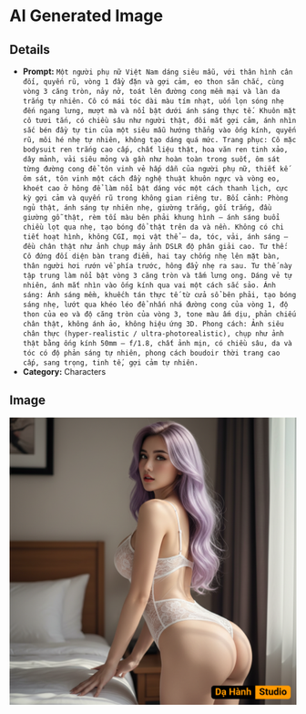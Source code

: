 # AI Generated Image

## Details
- **Prompt:** `Một người phụ nữ Việt Nam dáng siêu mẫu, với thân hình cân đối, quyến rũ, vòng 1 đầy đặn và gợi cảm, eo thon săn chắc, cùng vòng 3 căng tròn, nảy nở, toát lên đường cong mềm mại và làn da trắng tự nhiên. Cô có mái tóc dài màu tím nhạt, uốn lọn sóng nhẹ đến ngang lưng, mượt mà và nổi bật dưới ánh sáng thực tế. Khuôn mặt cô tươi tắn, có chiều sâu như người thật, đôi mắt gợi cảm, ánh nhìn sắc bén đầy tự tin của một siêu mẫu hướng thẳng vào ống kính, quyến rũ, môi hé nhẹ tự nhiên, không tạo dáng quá mức. Trang phục: Cô mặc bodysuit ren trắng cao cấp, chất liệu thật, hoa văn ren tinh xảo, dây mảnh, vải siêu mỏng và gần như hoàn toàn trong suốt, ôm sát từng đường cong để tôn vinh vẻ hấp dẫn của người phụ nữ, thiết kế ôm sát, tôn vinh một cách đầy nghệ thuật khuôn ngực và vòng eo, khoét cao ở hông để làm nổi bật dáng vóc một cách thanh lịch, cực kỳ gợi cảm và quyến rũ trong không gian riêng tư. Bối cảnh: Phòng ngủ thật, ánh sáng tự nhiên nhẹ, giường trắng, gối trắng, đầu giường gỗ thật, rèm tối màu bên phải khung hình — ánh sáng buổi chiều lọt qua nhẹ, tạo bóng đổ thật trên da và nền. Không có chi tiết hoạt hình, không CGI, mọi vật thể – da, tóc, vải, ánh sáng – đều chân thật như ảnh chụp máy ảnh DSLR độ phân giải cao. Tư thế: Cô đứng đối diện bàn trang điểm, hai tay chống nhẹ lên mặt bàn, thân người hơi rướn về phía trước, hông đẩy nhẹ ra sau. Tư thế này tập trung làm nổi bật vòng 3 căng tròn và tấm lưng ong. Dáng vẻ tự nhiên, ánh mắt nhìn vào ống kính qua vai một cách sắc sảo. Ánh sáng: Ánh sáng mềm, khuếch tán thực tế từ cửa sổ bên phải, tạo bóng sáng nhẹ, lướt qua khéo léo để nhấn nhá đường cong của vòng 1, độ thon của eo và độ căng tròn của vòng 3, tone màu ấm dịu, phản chiếu chân thật, không ánh ảo, không hiệu ứng 3D. Phong cách: Ảnh siêu chân thực (hyper-realistic / ultra-photorealistic), chụp như ảnh thật bằng ống kính 50mm – f/1.8, chất ảnh mịn, có chiều sâu, da và tóc có độ phản sáng tự nhiên, phong cách boudoir thời trang cao cấp, sang trọng, tinh tế, gợi cảm tự nhiên.`
- **Category:** Characters


## Image
![AI Generated Image](./image-2025-10-18T03-19-31-218Z-rqggd.png)